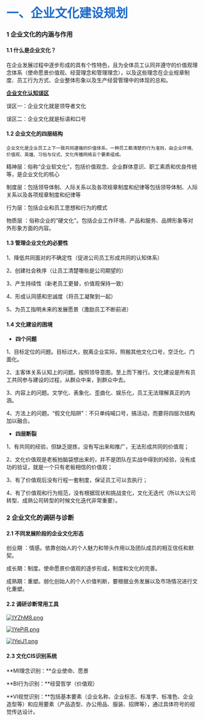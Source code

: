 ## <font face="黑体" color=#1b6acb size=6>一、企业文化建设规划</font>

### 1  企业文化的内涵与作用

#### 1.1  什么是企业文化？

在企业发展过程中逐步形成的具有个性特色，且为全体员工认同并遵守的价值观理念体系（使命愿景价值观、经营理念和管理理念），以及这些理念在企业规章制度、员工行为方式、企业整体形象以及生产经营管理中的体现的总和。

<u>**企业文化认知误区**</u>

误区一：企业文化就是领导者文化

误区二：企业文化就是标语和口号

#### 1.2  企业文化的四层结构

`企业文化是企业员工上下一致共同遵循的价值体系，一种员工都清楚的行为准则，由企业环境、价值观、英雄、习俗与仪式、文化传播网络五个要素组成。`

精神层：俗称“企业软文化”，包括价值观念、企业群体意识、职工素质和优良传统等，是企业文化的核心

制度层：包括领导体制、人际关系以及各项规章制度和纪律等包括领导体制、人际关系以及各项规章制度和纪律等

行为层：包括企业和员工思想和行为的模式

物质层 ：俗称企业的“硬文化”。包括企业工作环境、产品和服务、品牌形象等对外形象方面的内容。

#### 1.3  管理企业文化的必要性

1、降低共同面对的不确定性（促进公司员工形成共同的认知体系）

 2、创建社会秩序（让员工清楚哪些是公司期望的）

 3、产生持续性（新老员工更替，价值观保持一致） 

4、形成认同感和忠诚度（将员工凝聚到一起） 

5、为员工指明未来的发展愿景（激励员工不断前进） 

#### 1.4  文化建设的困境

- **四个问题**

1、目标定位的问题。目标过大，脱离企业实际，照搬其他文化口号，空泛化、门面化。 

2、主客体关系认知上的问题。按照领导意图，至上而下推行。文化建设是所有员工共同参与建设的过程，从群众中来，到群众中去。

3、内容上的问题。文学化、表象化、歪曲化、娱乐化，员工无法理解真正的内涵。

 4、方法上的问题。“假文化陷阱”：不只单纯喊口号，搞活动，而要将四层次结构加以融合。

- **四层断裂**

1、有共同的经验，但缺乏提炼，没有写出来和推广，无法形成共同的价值观； 

2、文化价值观是老板拍脑袋想出来的，并不是团队在实战中得到的经验，没有成功的验证，就是一个只有老板相信的价值观；

 3、有了价值观后没有行程一套制度，保证员工可以去执行； 

4、有了价值观和行为规范，没有根据现状和挑战变化，文化无迭代（所以大公司转型、成熟公司转型的时候文化迭代非常重要）。 

### 2  企业文化的调研与诊断

#### 2.1  不同发展阶段的企业文化形态

创业期 ：情感。依靠创始人的个人魅力和带头作用以及团队成员的相互信任和默契。

成长期：制度。使命愿景价值观的逐步形成，制度和文化的完善。

成熟期：重塑。弱化创始人的个人价值判断，要根据业务发展以及市场情况进行文化重塑。

#### 2.2  调研诊断常用工具

[![IYZhM8.png](https://z3.ax1x.com/2021/11/09/IYZhM8.png)](https://imgtu.com/i/IYZhM8)

[![IYePiR.png](https://z3.ax1x.com/2021/11/09/IYePiR.png)](https://imgtu.com/i/IYePiR)

[![IYeiJ1.png](https://z3.ax1x.com/2021/11/09/IYeiJ1.png)](https://imgtu.com/i/IYeiJ1)

#### 2.3  文化CIS识别系统

**MI理念识别：**企业使命、愿景

**BI行为识别：**经营哲学（价值观）

**VI视觉识别：**包括基本要素（企业名称、企业标志、标准字、标准色、企业造型等）和应用要素（产品造型、办公用品、服装、招牌等），通过具体符号的视觉传达设计。

